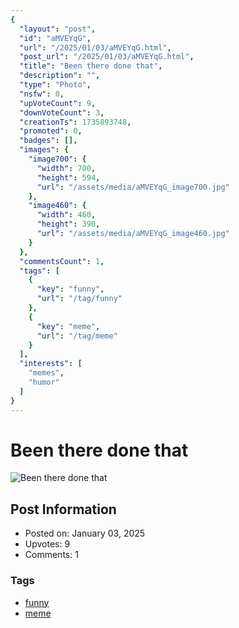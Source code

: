 ```yaml
---
{
  "layout": "post",
  "id": "aMVEYqG",
  "url": "/2025/01/03/aMVEYqG.html",
  "post_url": "/2025/01/03/aMVEYqG.html",
  "title": "Been there done that",
  "description": "",
  "type": "Photo",
  "nsfw": 0,
  "upVoteCount": 9,
  "downVoteCount": 3,
  "creationTs": 1735893748,
  "promoted": 0,
  "badges": [],
  "images": {
    "image700": {
      "width": 700,
      "height": 594,
      "url": "/assets/media/aMVEYqG_image700.jpg"
    },
    "image460": {
      "width": 460,
      "height": 390,
      "url": "/assets/media/aMVEYqG_image460.jpg"
    }
  },
  "commentsCount": 1,
  "tags": [
    {
      "key": "funny",
      "url": "/tag/funny"
    },
    {
      "key": "meme",
      "url": "/tag/meme"
    }
  ],
  "interests": [
    "memes",
    "humor"
  ]
}
---
```


# Been there done that

![Been there done that](/assets/media/aMVEYqG_image700.jpg)

## Post Information

- Posted on: January 03, 2025
- Upvotes: 9
- Comments: 1

### Tags

- [funny](/tag/funny)
- [meme](/tag/meme)
